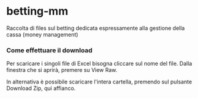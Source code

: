 # betting-mm
Raccolta di files sul betting dedicata espressamente alla gestione della cassa (money management)

### Come effettuare il download

Per scaricare i singoli file di Excel bisogna cliccare sul nome del file. Dalla finestra che si aprirà, premere su View Raw.

In alternativa è possibile scaricare l'intera cartella, premendo sul pulsante Download Zip, qui affianco.

